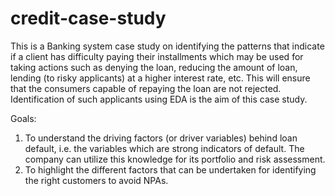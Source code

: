 # credit-case-study
This is a Banking system case study on identifying the patterns that indicate if a client has difficulty paying their installments which may be used for taking actions such as denying the loan, reducing the amount of loan, lending (to risky applicants) at a higher interest rate, etc. This will ensure that the consumers capable of repaying the loan are not rejected. Identification of such applicants using EDA is the aim of this case study.

Goals:
1. To understand the driving factors (or driver variables) behind loan default, i.e. the variables which are strong indicators of default. The company can utilize this knowledge for its portfolio and risk assessment.
2. To highlight the different factors that can be undertaken for identifying the right customers to avoid NPAs.
